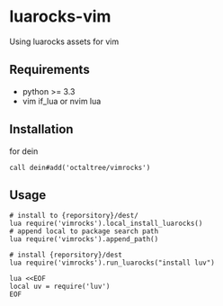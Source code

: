 # luarocks-vim
Using luarocks assets for vim

## Requirements
* python >= 3.3
* vim if_lua or nvim lua

## Installation
for dein
```vim
call dein#add('octaltree/vimrocks')
```

## Usage
```vim
# install to {reporsitory}/dest/
lua require('vimrocks').local_install_luarocks()
# append local to package search path
lua require('vimrocks').append_path()

# install {reporsitory}/dest
lua require('vimrocks').run_luarocks("install luv")

lua <<EOF
local uv = require('luv')
EOF
```
